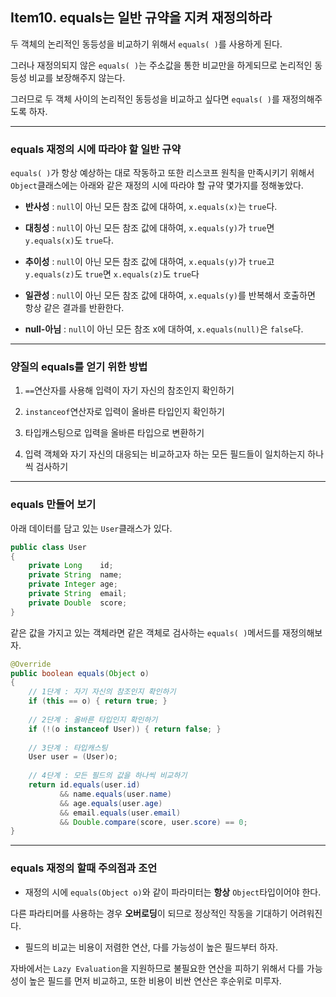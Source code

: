 ## Item10. equals는 일반 규약을 지켜 재정의하라

두 객체의 논리적인 동등성을 비교하기 위해서 `equals( )`를 사용하게 된다.

그러나 재정의되지 않은 `equals( )`는 주소값을 통한 비교만을 하게되므로 논리적인 동등성 비교를 보장해주지 않는다.

그러므로 두 객체 사이의 논리적인 동등성을 비교하고 싶다면 `equals( )`를 재정의해주도록 하자.

---
### equals 재정의 시에 따라야 할 일반 규약
`equals( )`가 항상 예상하는 대로 작동하고 또한 리스코프 원칙을 만족시키기 위해서 `Object`클래스에는 아래와 같은 재정의 시에 따라야 할 규약 몇가지를 정해놓았다.

- **반사성** : `null`이 아닌 모든 참조 값에 대하여, `x.equals(x)`는 `true`다.


- **대칭성** : `null`이 아닌 모든 참조 값에 대하여, `x.equals(y)`가 `true`면 `y.equals(x)`도 `true`다.


- **추이성** : `null`이 아닌 모든 참조 값에 대하여, `x.equals(y)`가 `true`고 `y.equals(z)`도 `true`면 `x.equals(z)`도 `true`다


- **일관성** : `null`이 아닌 모든 참조 값에 대하여, `x.equals(y)`를 반복해서 호출하면 항상 같은 결과를 반환한다.


- **null-아님** : `null`이 아닌 모든 참조 x에 대하여, `x.equals(null)`은 `false`다.


---
### 양질의 equals를 얻기 위한 방법

1. `==`연산자를 사용해 입력이 자기 자신의 참조인지 확인하기


2. `instanceof`연산자로 입력이 올바른 타입인지 확인하기


3. 타입캐스팅으로 입력을 올바른 타입으로 변환하기


4. 입력 객체와 자기 자신의 대응되는 비교하고자 하는 모든 필드들이 일치하는지 하나씩 검사하기

---
### equals 만들어 보기
아래 데이터를 담고 있는 `User`클래스가 있다. 
```java
public class User
{
    private Long    id;
    private String  name;
    private Integer age;
    private String  email;
    private Double  score;
}
```
같은 값을 가지고 있는 객체라면 같은 객체로 검사하는 `equals( )`메서드를 재정의해보자.

```java
@Override
public boolean equals(Object o)
{   
    // 1단계 : 자기 자신의 참조인지 확인하기
    if (this == o) { return true; }
    
    // 2단계 : 올바른 타입인지 확인하기
    if (!(o instanceof User)) { return false; }
    
    // 3단계 : 타입캐스팅
    User user = (User)o;
    
    // 4단계 : 모든 필드의 값을 하나씩 비교하기
    return id.equals(user.id)
           && name.equals(user.name)
           && age.equals(user.age)
           && email.equals(user.email)
           && Double.compare(score, user.score) == 0;
}
```
---

### equals 재정의 할때 주의점과 조언

- 재정의 시에 `equals(Object o)`와 같이 파라미터는 **항상** `Object`타입이어야 한다.

다른 파라티머를 사용하는 경우 **오버로딩**이 되므로 정상적인 작동을 기대하기 어려워진다.


- 필드의 비교는 비용이 저렴한 연산, 다를 가능성이 높은 필드부터 하자.

자바에서는 `Lazy Evaluation`을 지원하므로 불필요한 연산을 피하기 위해서 다를 가능성이 높은 필드를 먼저 비교하고, 또한 비용이 비싼 연산은 후순위로 미루자.